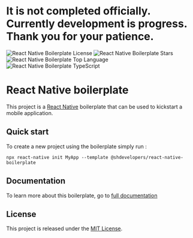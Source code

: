 # It is not completed officially. Currently development is progress. Thank you for your patience.

![React Native Boilerplate License](https://img.shields.io/github/license/shdevelopersofficial/react-native-boilerplate)
![React Native Boilerplate Stars](https://img.shields.io/github/stars/shdevelopersofficial/react-native-boilerplate)
![React Native Boilerplate Top Language](https://img.shields.io/github/languages/top/shdevelopersofficial/react-native-boilerplate)
![React Native Boilerplate TypeScript](https://badgen.net/npm/types/tslib)

# React Native boilerplate

This project is a [React Native](https://facebook.github.io/react-native/) boilerplate that can be used to kickstart a mobile application.

## Quick start

To create a new project using the boilerplate simply run :

```
npx react-native init MyApp --template @shdevelopers/react-native-boilerplate
```

## Documentation

To learn more about this boilerplate, go to [full documentation](https://shdevelopersofficial.github.io/react-native-boilerplate)

## License

This project is released under the [MIT License](LICENSE).
